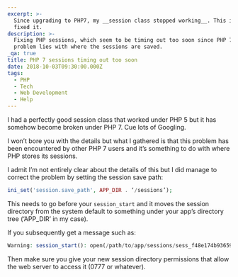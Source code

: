 ```yaml
---
excerpt: >-
  Since upgrading to PHP7, my __session class stopped working__. This is how I
  fixed it.
description: >-
  Fixing PHP sessions, which seem to be timing out too soon since PHP 7. The
  problem lies with where the sessions are saved.
_qa: true
title: PHP 7 sessions timing out too soon
date: 2018-10-03T09:30:00.000Z
tags:
  - PHP
  - Tech
  - Web Development
  - Help
---
```

I had a perfectly good session class that worked under PHP 5 but it has somehow become broken under PHP 7. Cue lots of Googling. 

I won’t bore you with the details but what I gathered is that this problem has been encountered by other PHP 7 users and it’s something to do with where PHP stores its sessions.

I admit I’m not entirely clear about the details of this but I did manage to correct the problem by setting the session save path:

```php
ini_set('session.save_path', APP_DIR . ‘/sessions’);
```

This needs to go before your `session_start` and it moves the session directory from the system default to something under your app’s directory tree (‘APP_DIR’ in my case).

If you subsequently get a message such as:

```php
Warning: session_start(): open(/path/to/app/sessions/sess_f48e174b93659b39f06d7b1a0df4aa33, O_RDWR) failed: Permission denied (13)
```

Then make sure you give your new session directory permissions that allow the web server to access it (0777 or whatever).


